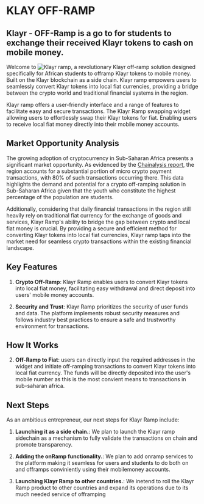 # KLAY OFF-RAMP

## Klayr - OFF-Ramp is a go to for students to exchange their received Klayr tokens to cash on mobile money.


Welcome to ![Klayr ramp](https://klayr-offramp.vercel.app/), a revolutionary Klayr off-ramp solution designed specifically for African students to offramp Klayr tokens to mobile money. Built on the Klayr blockchain as a side chain. Klayr ramp empowers users to seamlessly convert Klayr tokens into local fiat currencies, providing a bridge between the crypto world and traditional financial systems in the region.

Klayr ramp offers a user-friendly interface and a range of features to facilitate easy and secure transactions. The Klayr Ramp swapping widget allowing users to effortlessly swap their Klayr tokens for fiat. Enabling users to receive local fiat money directly into their mobile money accounts.



## Market Opportunity Analysis

The growing adoption of cryptocurrency in Sub-Saharan Africa presents a significant market opportunity. As evidenced by the [Chainalysis report](https://blog.chainalysis.com/reports/sub-saharan-africa-cryptocurrency-geography-report-2022-preview/#:~:text=Sub%2Dsaharan%20Africa%20accounts%20for,growth%20over%20the%20year%20prior.), the region accounts for a substantial portion of micro crypto payment transactions, with 80% of such transactions occurring there. This data highlights the demand and potential for a crypto off-ramping solution in Sub-Saharan Africa given that the youth who constitute the highest percentage of the population are students.

Additionally, considering that daily financial transactions in the region still heavily rely on traditional fiat currency for the exchange of goods and services, Klayr Ramp's ability to bridge the gap between crypto and local fiat money is crucial. By providing a secure and efficient method for converting Klayr tokens into local fiat currencies, Klayr ramp taps into the market need for seamless crypto transactions within the existing financial landscape.

## Key Features

1. **Crypto Off-Ramp**: Klayr Ramp enables users to convert Klayr tokens into local fiat money, facilitating easy withdrawal and direct deposit into users' mobile money accounts.

4. **Security and Trust**: Klayr Ramp prioritizes the security of user funds and data. The platform implements robust security measures and follows industry best practices to ensure a safe and trustworthy environment for transactions.

## How It Works



2. **Off-Ramp to Fiat**: users can directly input the required addresses in the widget and initiate off-ramping transactions to convert Klayr tokens into local fiat currency. The funds will be directly deposited into the user's mobile number as this is the most convient means to transactions in sub-saharan africa.

## Next Steps

As an ambitious entrepreneur, our next steps for Klayr Ramp include:

1. **Launching it as a side chain.**: We plan to launch the Klayr ramp sidechain as a mechanism to fully validate the transactions on chain and promote transparency.

2. **Adding the onRamp functionality.**: We plan to add onramp services to the platform making it seamless for users and students to do both on and offramps conviniently using their mobilemoney accounts.

3. **Launching Klayr Ramp to other countries.**: We inetend to roll the Klayr Ramp product to other countries and expand its operations due to its much needed service of offramping
